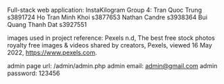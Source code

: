 Full-stack web application: InstaKilogram
Group 4:
    Tran Quoc Trung s3891724
    Ho Tran Minh Khoi s3877653
    Nathan Candre s3938364
    Bui Quang Thanh Dat s3927551

images used in project reference: Pexels n.d, The best free stock photos royalty free images & videos shared by creators, Pexels, viewed 16 May 2022, <https://www.pexels.com>.

admin page url: /admin/admin.php
admin email: admin@gmail.com
admin password: 123456